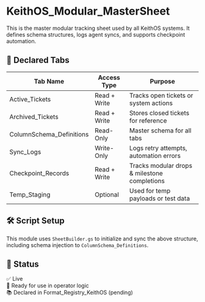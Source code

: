 # KeithOS_Modular_MasterSheet

This is the master modular tracking sheet used by all KeithOS systems. It defines schema structures, logs agent syncs, and supports checkpoint automation.

## 📄 Declared Tabs

| Tab Name               | Access Type  | Purpose |
|------------------------|--------------|---------|
| Active_Tickets         | Read + Write | Tracks open tickets or system actions |
| Archived_Tickets       | Read + Write | Stores closed tickets for reference |
| ColumnSchema_Definitions | Read-Only  | Master schema for all tabs |
| Sync_Logs              | Write-Only   | Logs retry attempts, automation errors |
| Checkpoint_Records     | Read + Write | Tracks modular drops & milestone completions |
| Temp_Staging           | Optional     | Used for temp payloads or test data |

## 🛠️ Script Setup

This module uses `SheetBuilder.gs` to initialize and sync the above structure, including schema injection to `ColumnSchema_Definitions`.

## 🧩 Status

✅ Live  
🔁 Ready for use in operator logic  
📚 Declared in Format_Registry_KeithOS (pending)

